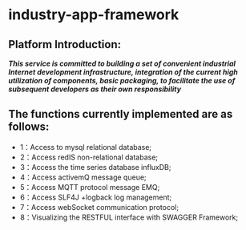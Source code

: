 # industry-app-framework
## Platform Introduction:
***This service is committed to building a set of convenient industrial Internet development infrastructure, 
integration of the current high utilization of components, basic packaging, to facilitate the use of 
subsequent developers as their own responsibility***
## The functions currently implemented are as follows:
* 1：Access to mysql relational database;
* 2：Access redIS non-relational database;
* 3：Access the time series database influxDB;
* 4：Access activemQ message queue;
* 5：Access MQTT protocol message EMQ;
* 6：Access SLF4J +logback log management;
* 7：Access webSocket communication protocol;
* 8：Visualizing the RESTFUL interface with SWAGGER Framework;

